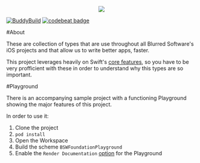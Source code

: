  

<p align="center">
  <img src="https://github.com/BlurredSoftware/BSWFoundation/raw/master/BSWFoundationLogo.png">
</p>


[![BuddyBuild](https://dashboard.buddybuild.com/api/statusImage?appID=58988f6590d2d70100209d96&branch=master&build=latest)](https://dashboard.buddybuild.com/apps/58988f6590d2d70100209d96/build/latest?branch=master)
[![codebeat badge](https://codebeat.co/badges/31f28ef0-7271-46ef-8ec0-ec7a2011b5f0)](https://codebeat.co/projects/github-com-blurredsoftware-bswfoundation)


#About

 These are collection of types that are use throughout all Blurred Software's iOS projects and that allow us to write better apps, faster.
 
 This project leverages heavily on Swift's [core features](https://swift.org/about/), so you have to be very profficient with these in order to understand why this types are so important.
 
#Playground

There is an accompanying sample project with a functioning Playground showing the major features of this project. 

In order to use it: 

1. Clone the project
2. `pod install`
3. Open the Workspace
4. Build the scheme `BSWFoundationPlayground`
5. Enable the `Render Documentation` [option](https://camo.githubusercontent.com/9a1c0182ade7e293fa2c2221a15c430309eea4bf/687474703a2f2f692e696d6775722e636f6d2f697337633979532e706e67) for the Playground
